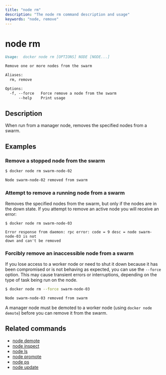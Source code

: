 ```yaml
---
title: "node rm"
description: "The node rm command description and usage"
keywords: "node, remove"
---
```


<!-- This file is maintained within the docker/docker Github
     repository at https://github.com/alcideio/moby/. Make all
     pull requests against that repo. If you see this file in
     another repository, consider it read-only there, as it will
     periodically be overwritten by the definitive file. Pull
     requests which include edits to this file in other repositories
     will be rejected.
-->

# node rm

```markdown
Usage:	docker node rm [OPTIONS] NODE [NODE...]

Remove one or more nodes from the swarm

Aliases:
  rm, remove

Options:
  -f, --force   Force remove a node from the swarm
      --help    Print usage
```

## Description

When run from a manager node, removes the specified nodes from a swarm.


## Examples

### Remove a stopped node from the swarm

```bash
$ docker node rm swarm-node-02

Node swarm-node-02 removed from swarm
```
### Attempt to remove a running node from a swarm

Removes the specified nodes from the swarm, but only if the nodes are in the
down state. If you attempt to remove an active node you will receive an error:

```non
$ docker node rm swarm-node-03

Error response from daemon: rpc error: code = 9 desc = node swarm-node-03 is not
down and can't be removed
```

### Forcibly remove an inaccessible node from a swarm

If you lose access to a worker node or need to shut it down because it has been
compromised or is not behaving as expected, you can use the `--force` option.
This may cause transient errors or interruptions, depending on the type of task
being run on the node.

```bash
$ docker node rm --force swarm-node-03

Node swarm-node-03 removed from swarm
```

A manager node must be demoted to a worker node (using `docker node demote`)
before you can remove it from the swarm.

## Related commands

* [node demote](node_demote.md)
* [node inspect](node_inspect.md)
* [node ls](node_ls.md)
* [node promote](node_promote.md)
* [node ps](node_ps.md)
* [node update](node_update.md)
